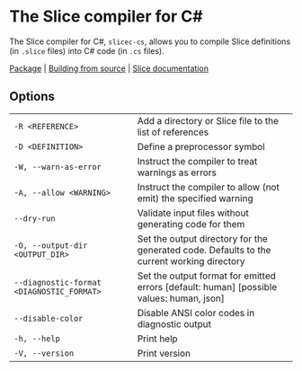 # The Slice compiler for C#

The Slice compiler for C#, `slicec-cs`, allows you to compile Slice definitions (in `.slice` files) into C# code (in
`.cs` files).

[Package][package] | [Building from source][building] | [Slice documentation][slice-documentation]

## Options

|                                           |                                                                                            |
|-------------------------------------------|--------------------------------------------------------------------------------------------|
| `-R <REFERENCE>`                          | Add a directory or Slice file to the list of references                                    |
| `-D <DEFINITION>`                         | Define a preprocessor symbol                                                               |
| `-W, --warn-as-error`                     | Instruct the compiler to treat warnings as errors                                          |
| `-A, --allow <WARNING>`                   | Instruct the compiler to allow (not emit) the specified warning                            |
| `--dry-run`                               | Validate input files without generating code for them                                      |
| `-O, --output-dir <OUTPUT_DIR>`           | Set the output directory for the generated code. Defaults to the current working directory |
| `--diagnostic-format <DIAGNOSTIC_FORMAT>` | Set the output format for emitted errors [default: human] [possible values: human, json]   |
| `--disable-color`                         | Disable ANSI color codes in diagnostic output                                              |
| `-h, --help`                              | Print help                                                                                 |
| `-V, --version`                           | Print version                                                                              |

[package]:  https://www.nuget.org/packages/IceRpc.Slice.Tools
[building]: ../../BUILDING.md
[slice-documentation]: https://docs.testing.zeroc.com/docs/slice
